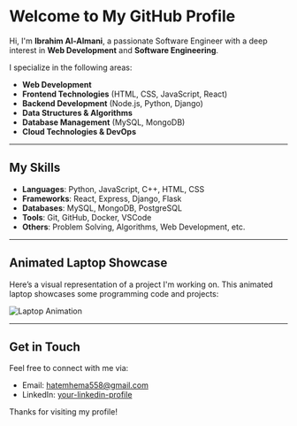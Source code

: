 # Welcome to My GitHub Profile

Hi, I'm **Ibrahim Al-Almani**, a passionate Software Engineer with a deep interest in **Web Development** and **Software Engineering**. 

I specialize in the following areas:

- **Web Development**
- **Frontend Technologies** (HTML, CSS, JavaScript, React)
- **Backend Development** (Node.js, Python, Django)
- **Data Structures & Algorithms**
- **Database Management** (MySQL, MongoDB)
- **Cloud Technologies & DevOps**

---

## My Skills

- **Languages**: Python, JavaScript, C++, HTML, CSS
- **Frameworks**: React, Express, Django, Flask
- **Databases**: MySQL, MongoDB, PostgreSQL
- **Tools**: Git, GitHub, Docker, VSCode
- **Others**: Problem Solving, Algorithms, Web Development, etc.

---

## Animated Laptop Showcase

Here’s a visual representation of a project I'm working on. This animated laptop showcases some programming code and projects:

![Laptop Animation](https://your-animated-laptop-image-link.gif)

---

## Get in Touch

Feel free to connect with me via:

- Email: [hatemhema558@gmail.com](mailto:your-email@example.com)
- LinkedIn: [your-linkedin-profile](https://www.linkedin.com/in/your-linkedin-profile)

Thanks for visiting my profile!
